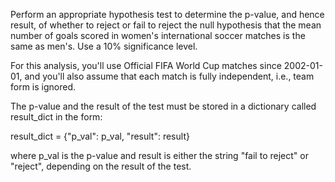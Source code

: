 Perform an appropriate hypothesis test to determine the p-value, and hence result, of whether to reject or fail to reject the null hypothesis that the mean number of goals scored in women's international soccer matches is the same as men's. Use a 10% significance level.

For this analysis, you'll use Official FIFA World Cup matches since 2002-01-01, and you'll also assume that each match is fully independent, i.e., team form is ignored.

The p-value and the result of the test must be stored in a dictionary called result_dict in the form:

result_dict = {"p_val": p_val, "result": result}

where p_val is the p-value and result is either the string "fail to reject" or "reject", depending on the result of the test.
